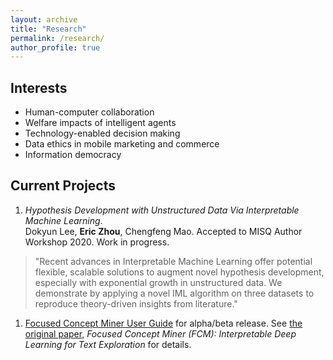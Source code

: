 ```yaml
---
layout: archive
title: "Research"
permalink: /research/
author_profile: true
---
```


Interests
------
* Human-computer collaboration
* Welfare impacts of intelligent agents
* Technology-enabled decision making
* Data ethics in mobile marketing and commerce
* Information democracy

Current Projects
------
1. *Hypothesis Development with Unstructured Data Via Interpretable Machine Learning*. <br/>
Dokyun Lee, **Eric Zhou**, Chengfeng Mao. Accepted to MISQ Author Workshop 2020. Work in progress. <br/>
>"Recent advances in Interpretable Machine Learning offer potential flexible, scalable solutions to augment novel hypothesis development, especially with exponential growth in unstructured data. We demonstrate by applying a novel IML algorithm on three datasets to reproduce theory-driven insights from literature."

1. [Focused Concept Miner User Guide](https://github.com/cygit/fcm) for alpha/beta release. See [the original paper](https://papers.ssrn.com/sol3/papers.cfm?abstract_id=3304756), *Focused Concept Miner (FCM): Interpretable Deep Learning for Text Exploration* for details.

<!---
{% if author.googlescholar %}
  You can also find my articles on <u><a href="{{author.googlescholar}}">my Google Scholar profile</a>.</u>
{% endif %}

{% include base_path %}

{% for post in site.publications reversed %}
  {% include archive-single.html %}
{% endfor %}
-->
